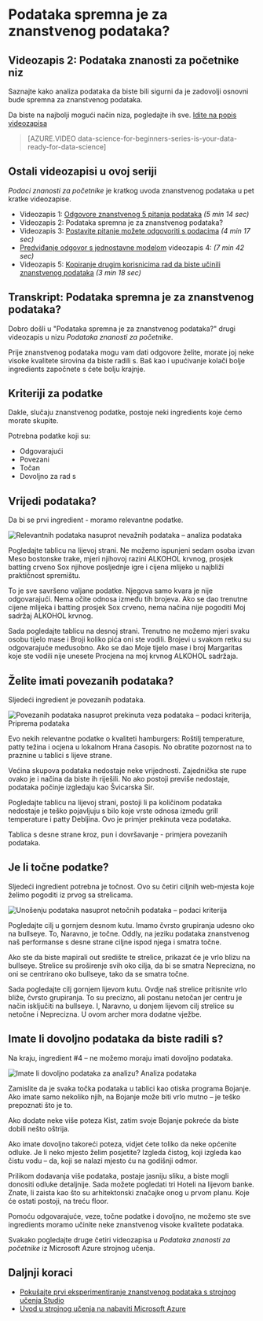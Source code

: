 <properties
   pageTitle="Podataka spremna je za znanstvenog podataka? Izračun podataka | Microsoft Azure"
   description="Saznajte 4 kriterije za podataka spremna za znanstvenog podataka. Podaci znanosti za početnike videozapis 2 sadrži konkretni primjeri koji će pomoći s osnovnim podatkovnim procjenu."
   keywords="relevantnih podataka vrednovati podatke, pripremite podatke, kriterij podataka, Priprema podataka"
   services="machine-learning"
   documentationCenter="na"
   authors="cjgronlund"
   manager="jhubbard"
   editor="cjgronlund"/>

<tags
   ms.service="machine-learning"
   ms.devlang="na"
   ms.topic="article"
   ms.tgt_pltfrm="na"
   ms.workload="na"
   ms.date="10/20/2016"
   ms.author="cgronlun;garye"/>


# <a name="is-your-data-ready-for-data-science"></a>Podataka spremna je za znanstvenog podataka?

## <a name="video-2-data-science-for-beginners-series"></a>Videozapis 2: Podataka znanosti za početnike niz

Saznajte kako analiza podataka da biste bili sigurni da je zadovolji osnovni bude spremna za znanstvenog podataka.

Da biste na najbolji mogući način niza, pogledajte ih sve. [Idite na popis videozapisa](#other-videos-in-this-series)

> [AZURE.VIDEO data-science-for-beginners-series-is-your-data-ready-for-data-science]

## <a name="other-videos-in-this-series"></a>Ostali videozapisi u ovoj seriji

*Podaci znanosti za početnike* je kratkog uvoda znanstvenog podataka u pet kratke videozapise.

  * Videozapis 1: [Odgovore znanstvenog 5 pitanja podataka](machine-learning-data-science-for-beginners-the-5-questions-data-science-answers.md) *(5 min 14 sec)*
  * Videozapis 2: Podataka spremna je za znanstvenog podataka?
  * Videozapis 3: [Postavite pitanje možete odgovoriti s podacima](machine-learning-data-science-for-beginners-ask-a-question-you-can-answer-with-data.md) *(4 min 17 sec)*
  * [Predviđanje odgovor s jednostavne modelom](machine-learning-data-science-for-beginners-predict-an-answer-with-a-simple-model.md) videozapis 4: *(7 min 42 sec)*
  * Videozapis 5: [Kopiranje drugim korisnicima rad da biste učinili znanstvenog podataka](machine-learning-data-science-for-beginners-copy-other-peoples-work-to-do-data-science.md) *(3 min 18 sec)*

## <a name="transcript-is-your-data-ready-for-data-science"></a>Transkript: Podataka spremna je za znanstvenog podataka?

Dobro došli u "Podataka spremna je za znanstvenog podataka?" drugi videozapis u nizu *Podataka znanosti za početnike*.  

Prije znanstvenog podataka mogu vam dati odgovore želite, morate joj neke visoke kvalitete sirovina da biste radili s. Baš kao i upućivanje kolači bolje ingredients započnete s ćete bolju krajnje.

## <a name="criteria-for-data"></a>Kriteriji za podatke

Dakle, slučaju znanstvenog podatke, postoje neki ingredients koje ćemo morate skupite.

Potrebna podatke koji su:

  * Odgovarajući
  * Povezani
  * Točan
  * Dovoljno za rad s

## <a name="is-your-data-relevant"></a>Vrijedi podataka?

Da bi se prvi ingredient - moramo relevantne podatke.

![Relevantnih podataka nasuprot nevažnih podataka – analiza podataka](./media/machine-learning-data-science-for-beginners-is-your-data-ready-for-data-science/machine-learning-data-science-relevant-and-irrelevant-data.png)

Pogledajte tablicu na lijevoj strani. Ne možemo ispunjeni sedam osoba izvan Meso bostonske trake, mjeri njihovoj razini ALKOHOL krvnog, prosjek batting crveno Sox njihove posljednje igre i cijena mlijeko u najbliži praktičnost spremištu.

To je sve savršeno valjane podatke. Njegova samo kvara je nije odgovarajući. Nema očite odnosa između tih brojeva. Ako se dao trenutne cijene mlijeka i batting prosjek Sox crveno, nema načina nije pogoditi Moj sadržaj ALKOHOL krvnog.

Sada pogledajte tablicu na desnoj strani. Trenutno ne možemo mjeri svaku osobu tijelo mase i Broji koliko pića oni ste vodili.  Brojevi u svakom retku su odgovarajuće međusobno. Ako se dao Moje tijelo mase i broj Margaritas koje ste vodili nije unesete Procjena na moj krvnog ALKOHOL sadržaja.

## <a name="do-you-have-connected-data"></a>Želite imati povezanih podataka?

Sljedeći ingredient je povezanih podataka.

![Povezanih podataka nasuprot prekinuta veza podataka – podaci kriterija, Priprema podataka](./media/machine-learning-data-science-for-beginners-is-your-data-ready-for-data-science/machine-learning-data-science-connected-vs-disconnected-data.png)

Evo nekih relevantne podatke o kvaliteti hamburgers: Roštilj temperature, patty težina i ocjena u lokalnom Hrana časopis. No obratite pozornost na to praznine u tablici s lijeve strane.

Većina skupova podataka nedostaje neke vrijednosti. Zajednička ste rupe ovako je i načina da biste ih riješili. No ako postoji previše nedostaje, podataka počinje izgledaju kao Švicarska Sir.

Pogledajte tablicu na lijevoj strani, postoji li pa količinom podataka nedostaje je teško pojavljuju s bilo koje vrste odnosa između grill temperature i patty Debljina. Ovo je primjer prekinuta veza podataka.

Tablica s desne strane kroz, pun i dovršavanje - primjera povezanih podataka.

## <a name="is-your-data-accurate"></a>Je li točne podatke?

Sljedeći ingredient potrebna je točnost. Ovo su četiri ciljnih web-mjesta koje želimo pogoditi iz prvog sa strelicama.

![Unošenju podataka nasuprot netočnih podataka – podaci kriterija](./media/machine-learning-data-science-for-beginners-is-your-data-ready-for-data-science/machine-learning-data-science-inaccurate-vs-accurate-data.png)

Pogledajte cilj u gornjem desnom kutu. Imamo čvrsto grupiranja udesno oko na bullseye. To, Naravno, je točne. Oddly, na jeziku podataka znanstvenog naš performanse s desne strane ciljne ispod njega i smatra točne.

Ako ste da biste mapirali out središte te strelice, prikazat će je vrlo blizu na bullseye. Strelice su proširenje svih oko cilja, da bi se smatra Neprecizna, no oni se centrirano oko bullseye, tako da se smatra točne.

Sada pogledajte cilj gornjem lijevom kutu. Ovdje naš strelice pritisnite vrlo bliže, čvrsto grupiranja. To su precizno, ali postanu netočan jer centru je način isključiti na bullseye. I, Naravno, u donjem lijevom cilj strelice su netočne i Neprecizna. U ovom archer mora dodatne vježbe.

## <a name="do-you-have-enough-data-to-work-with"></a>Imate li dovoljno podataka da biste radili s?

Na kraju, ingredient #4 – ne možemo moraju imati dovoljno podataka.

![Imate li dovoljno podataka za analizu? Analiza podataka](./media/machine-learning-data-science-for-beginners-is-your-data-ready-for-data-science/machine-learning-data-science-barely-enough-data.png)

Zamislite da je svaka točka podataka u tablici kao otiska programa Bojanje. Ako imate samo nekoliko njih, na Bojanje može biti vrlo mutno – je teško prepoznati što je to.

Ako dodate neke više poteza Kist, zatim svoje Bojanje pokreće da biste dobili nešto oštrija.

Ako imate dovoljno takoreći poteza, vidjet ćete toliko da neke općenite odluke. Je li neko mjesto želim posjetite? Izgleda čistog, koji izgleda kao čistu vodu – da, koji se nalazi mjesto ću na godišnji odmor.

Prilikom dodavanja više podataka, postaje jasniju sliku, a biste mogli donositi odluke detaljnije. Sada možete pogledati tri Hoteli na lijevom banke. Znate, li zaista kao što su arhitektonski značajke onog u prvom planu. Koje će ostati postoji, na treću floor.

Pomoću odgovarajuće, veze, točne podatke i dovoljno, ne možemo ste sve ingredients moramo učinite neke znanstvenog visoke kvalitete podataka.

Svakako pogledajte druge četiri videozapisa u *Podataka znanosti za početnike* iz Microsoft Azure strojnog učenja.




## <a name="next-steps"></a>Daljnji koraci

  * [Pokušajte prvi eksperimentiranje znanstvenog podataka s strojnog učenja Studio](machine-learning-create-experiment.md)
  * [Uvod u strojnog učenja na nabaviti Microsoft Azure](machine-learning-what-is-machine-learning.md)
